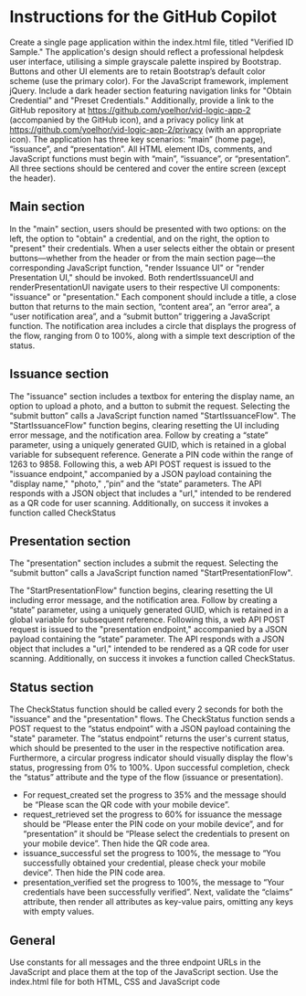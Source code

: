 # Instructions for the GitHub Copilot

Create a single page application within the index.html file, titled "Verified ID Sample." The application's design should reflect a professional helpdesk user interface, utilising a simple grayscale palette inspired by Bootstrap. Buttons and other UI elements are to retain Bootstrap’s default color scheme (use the primary color). For the JavaScript framework, implement jQuery.
Include a dark header section featuring navigation links for "Obtain Credential" and "Preset Credentials." Additionally, provide a link to the GitHub repository at https://github.com/yoelhor/vid-logic-app-2 (accompanied by the GitHub icon), and a privacy policy link at https://github.com/yoelhor/vid-logic-app-2/privacy (with an appropriate icon).
The application has three key scenarios: “main” (home page), “issuance”, and “presentation”. All HTML element IDs, comments, and JavaScript functions must begin with “main”, “issuance”, or “presentation”. All three sections should be centered and cover the entire screen (except the header).

## Main section

In the "main" section, users should be presented with two options: on the left, the option to "obtain" a credential, and on the right, the option to "present" their credentials. When a user selects either the obtain or present buttons—whether from the header or from the main section page—the corresponding JavaScript function, "render Issuance UI" or "render Presentation UI," should be invoked.
Both rendertIssuanceUI and renderPresentationUI navigate users to their respective UI components: "issuance" or "presentation." Each component should include a title, a close button that returns to the main section, “content area”, an “error area”, a “user notification area”, and a “submit button” triggering a JavaScript function. The notification area includes a circle that displays the progress of the flow, ranging from 0 to 100%, along with a simple text description of the status.

## Issuance section

The "issuance" section includes a textbox for entering the display name, an option to upload a photo, and a button to submit the request. Selecting the “submit button” calls a JavaScript function named "StartIssuanceFlow".
The "StartIssuanceFlow" function begins, clearing resetting the UI including error message, and the notification area. Follow by creating a “state” parameter, using a uniquely generated GUID, which is retained in a global variable for subsequent reference. Generate a PIN code within the range of 1263 to 9858. Following this, a web API POST request is issued to the "issuance endpoint," accompanied by a JSON payload containing the "display name," "photo," ,”pin” and the “state” parameters. 
The API responds with a JSON object that includes a "url," intended to be rendered as a QR code for user scanning. Additionally, on success it invokes a function called CheckStatus

## Presentation section

The "presentation" section includes a submit the request. Selecting the “submit button” calls a JavaScript function named "StartPresentationFlow".

The "StartPresentationFlow" function begins, clearing resetting the UI including error message, and the notification area. Follow by creating a “state” parameter, using a uniquely generated GUID, which is retained in a global variable for subsequent reference. Following this, a web API POST request is issued to the "presentation endpoint," accompanied by a JSON payload containing the “state” parameter. 
The API responds with a JSON object that includes a "url," intended to be rendered as a QR code for user scanning. Additionally, on success it invokes a function called CheckStatus.

## Status section

The CheckStatus function should be called every 2 seconds for both the "issuance" and the "presentation" flows.
The CheckStatus function sends a POST request to the “status endpoint” with a JSON payload containing the "state" parameter. The “status endpoint” returns the user's current status, which should be presented to the user in the respective notification area. Furthermore, a circular progress indicator should visually display the flow's status, progressing from 0% to 100%.
Upon successful completion, check the “status” attribute and the type of the flow (issuance or presentation).
 
- For request_created set the progress to 35% and the message should be “Please scan the QR code with your mobile device”.
- request_retrieved set the progress to 60% for issuance the message should be “Please enter the PIN code on your mobile device”, and for “presentation” it should be “Please select the credentials to present on your mobile device”. Then hide the QR code area.
- issuance_successful set the progress to 100%, the message to “You successfully obtained your credential, please check your mobile device”. Then hide the PIN code area. 
- presentation_verified set the progress to 100%, the message to “Your credentials have been successfully verified”. Next, validate the “claims” attribute, then render all attributes as key-value pairs, omitting any keys with empty values.

## General
Use constants for all messages and the three endpoint URLs in the JavaScript and place them at the top of the JavaScript section.
Use the index.html file for both HTML, CSS and JavaScript code

